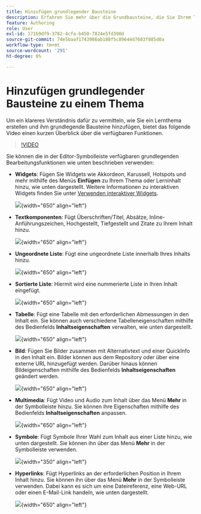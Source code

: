 ```yaml
---
title: Hinzufügen grundlegender Bausteine
description: Erfahren Sie mehr über die Grundbausteine, die Sie Ihrem Thema oder Lerninhalten im Abschnitt Produktschulung und -lernen hinzufügen können
feature: Authoring
role: User
exl-id: 171b9df9-3782-4cfa-b450-7824e5fd390d
source-git-commit: 74e5baaf1743986ab188f5c89644d7683f885d0a
workflow-type: tm+mt
source-wordcount: '291'
ht-degree: 0%

---
```


# Hinzufügen grundlegender Bausteine zu einem Thema

Um ein klareres Verständnis dafür zu vermitteln, wie Sie ein Lernthema erstellen und ihm grundlegende Bausteine hinzufügen, bietet das folgende Video einen kurzen Überblick über die verfügbaren Funktionen.


>[!VIDEO](https://video.tv.adobe.com/v/3469535/learning-content-aem-guides)


Sie können die in der Editor-Symbolleiste verfügbaren grundlegenden Bearbeitungsfunktionen wie unten beschrieben verwenden:

- **Widgets**: Fügen Sie Widgets wie Akkordeon, Karussell, Hotspots und mehr mithilfe des Menüs **Einfügen** zu Ihrem Thema oder Lerninhalt hinzu, wie unten dargestellt. Weitere Informationen zu interaktiven Widgets finden Sie unter [Verwenden interaktiver Widgets](./lc-widgets.md).

  ![](assets/widgets-learning-content.png){width="650" align="left"}

- **Textkomponenten**: Fügt Überschriften/Titel, Absätze, Inline-Anführungszeichen, Hochgestellt, Tiefgestellt und Zitate zu Ihrem Inhalt hinzu.

  ![](assets/text-learning-content.png){width="650" align="left"}

- **Ungeordnete Liste**: Fügt eine ungeordnete Liste innerhalb Ihres Inhalts hinzu.

  ![](assets/unordered-list.png){width="650" align="left"}

- **Sortierte Liste**: Hiermit wird eine nummerierte Liste in Ihren Inhalt eingefügt.

  ![](assets/ordered-list.png){width="650" align="left"}

- **Tabelle**: Fügt eine Tabelle mit den erforderlichen Abmessungen in den Inhalt ein. Sie können auch verschiedene Tabelleneigenschaften mithilfe des Bedienfelds **Inhaltseigenschaften** verwalten, wie unten dargestellt.

  ![](assets/table-learning-content.png){width="650" align="left"}

- **Bild**: Fügen Sie Bilder zusammen mit Alternativtext und einer QuickInfo in den Inhalt ein. Bilder können aus dem Repository oder über eine externe URL hinzugefügt werden. Darüber hinaus können Bildeigenschaften mithilfe des Bedienfelds **Inhaltseigenschaften** geändert werden.

  ![](assets/image-learning-content.png){width="650" align="left"}

- **Multimedia**: Fügt Video und Audio zum Inhalt über das Menü **Mehr** in der Symbolleiste hinzu. Sie können ihre Eigenschaften mithilfe des Bedienfelds **Inhaltseigenschaften** anpassen.

  ![](assets/video-learning-content.png){width="650" align="left"}

- **Symbole**: Fügt Symbole Ihrer Wahl zum Inhalt aus einer Liste hinzu, wie unten dargestellt. Sie können ihn über das Menü **Mehr** in der Symbolleiste verwenden.

  ![](assets/symbol-learning-content.png){width="350" align="left"}


- **Hyperlinks**: Fügt Hyperlinks an der erforderlichen Position in Ihrem Inhalt hinzu. Sie können ihn über das Menü **Mehr** in der Symbolleiste verwenden. Dabei kann es sich um eine Dateireferenz, eine Web-URL oder einen E-Mail-Link handeln, wie unten dargestellt.

  ![](assets/hyperlink-learning-content.png){width="650" align="left"}
